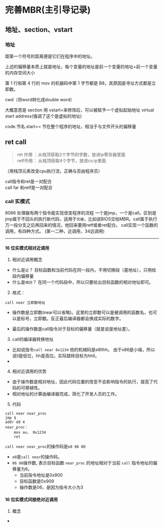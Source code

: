 # 完善MBR(主引导记录)

## 地址、section、vstart 

### 地址
距第一个符号的距离便是它们在程序中的地址。

上述的偏移量本质上就是地址，每个变量的地址是前一个变量的地址+前一个变量的内存空间大小

第 1 行和第 4 行的 mov 的机器码中第 1 字节都是 B8，其原因是寻址方式都是立即数。

cwd（将word转化成double word）

大概意思是 section 用 vstart=来修饰后，可以被赋予一个虚拟起始地址 virtual start address(强调了这个是虚拟的地址)

code.节名.start== 节在整个程序的地址，相当于与文件开头的偏移量

## ret call 

>ret 作用 ：从栈顶获取2个字节的字数，放进ip寄存器里面\
retf作用： 从栈顶获取4个字节，放进cs:ip里面

（用栈顶元素改变cpu执行流，正确与否由程序员）

call指令和ret是一对配合\
call far 和retf是一对配合
### call 实模式

8086 处理器有两个指令能实现改变程序的流程 一个是jmp，一个是call。区别是jmp属于不回头的执行新代码，适用于`交接`，比如说BIOS交给MBR。call属于执行万一段分支之后再回来的情况，他回来要用retf或者ret配合。
call实现一个函数的调用，有四种方式。
(第一二种，近调用，34远调用)

---

#### 16 位实模式相对近调用
1. 相对近调用概念
 
- 什么是`近`？  目标函数和当前代码在同一段内，不用切换段（基地址），只用给段内偏移量   
- 什么是`相对`？  在同一个代码段中，所以只要给出目标函数的相对地址即可。

2. 格式：
```
call near 立即数地址
```
- 操作数是立即数(near可以省略)。这里的立即数可以是被调用的函数名，也可以是标号，立即数。反正最后编译器都会换成实际的数字。

- 最后的操作数是call指令对于目标的偏移量（就是说是地址差）。

3. call的编译器转换地址

- 比如说指令`call near 0x1234` 他的机械码是e8llhh。
由于x86是小端，所以说ll是低位，hh是高位。实际跳转目标为hhll。 
- 
4. 相对近调用的优势
    
- 由于操作数是相对地址，因此代码位置的改变不会影响指令的执行，提高了代码的可移植性。
- 相对地址的计算由编译器完成，简化了开发人员的工作。
5. 代码
``` assembly
call near near_proc
jmp $
addr dd 4
near_proc：
	mov ax， 0x1234
	ret
```
`call near near_proc`的操作码是`e8 06 00` 

- `e8`是`call near`的操作码。
- `06 00`操作数, 表示目标函数 `near_proc` 的地址相对于当前 `call` 指令地址的偏移量为6。
    - 当前指令地址是0x900
    - 目标函数是0x909
    - 操作数是06，是因为指令大小为3

#### 16 位实模式间接绝对近调用
1. 概念
- 


